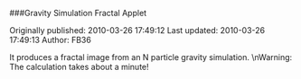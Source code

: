 ###Gravity Simulation Fractal Applet

Originally published: 2010-03-26 17:49:12
Last updated: 2010-03-26 17:49:13
Author: FB36 

It produces a fractal image from an N particle gravity simulation.\nWarning: The calculation takes about a minute!